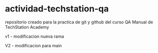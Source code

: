 # actividad-techstation-qa
repositorio creado para la practica de git y github del curso QA Manual de TechStation Academy


v1 - modificacion nueva rama

V2 - modificacion para main
